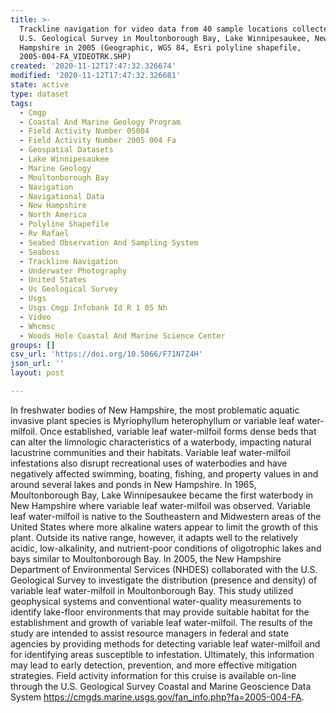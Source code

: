 ```yaml
---
title: >-
  Trackline navigation for video data from 40 sample locations collected by the
  U.S. Geological Survey in Moultonborough Bay, Lake Winnipesaukee, New
  Hampshire in 2005 (Geographic, WGS 84, Esri polyline shapefile,
  2005-004-FA_VIDEOTRK.SHP)
created: '2020-11-12T17:47:32.326674'
modified: '2020-11-12T17:47:32.326681'
state: active
type: dataset
tags:
  - Cmgp
  - Coastal And Marine Geology Program
  - Field Activity Number 05004
  - Field Activity Number 2005 004 Fa
  - Geospatial Datasets
  - Lake Winnipesaukee
  - Marine Geology
  - Moultonborough Bay
  - Navigation
  - Navigational Data
  - New Hampshire
  - North America
  - Polyline Shapefile
  - Rv Rafael
  - Seabed Observation And Sampling System
  - Seaboss
  - Trackline Navigation
  - Underwater Photography
  - United States
  - Us Geological Survey
  - Usgs
  - Usgs Cmgp Infobank Id R 1 05 Nh
  - Video
  - Whcmsc
  - Woods Hole Coastal And Marine Science Center
groups: []
csv_url: 'https://doi.org/10.5066/F71N7Z4H'
json_url: ''
layout: post

---
```

In freshwater bodies of New Hampshire, the most problematic aquatic invasive plant species is Myriophyllum heterophyllum or variable leaf water-milfoil. Once established, variable leaf water-milfoil forms dense beds that can alter the limnologic characteristics of a waterbody, impacting natural lacustrine communities and their habitats. Variable leaf water-milfoil infestations also disrupt recreational uses of waterbodies and have negatively affected swimming, boating, fishing, and property values in and around several lakes and ponds in New Hampshire. In 1965, Moultonborough Bay, Lake Winnipesaukee became the first waterbody in New Hampshire where variable leaf water-milfoil was observed. Variable leaf water-milfoil is native to the Southeastern and Midwestern areas of the United States where more alkaline waters appear to limit the growth of this plant. Outside its native range, however, it adapts well to the relatively acidic, low-alkalinity, and nutrient-poor conditions of oligotrophic lakes and bays similar to Moultonborough Bay. In 2005, the New Hampshire Department of Environmental Services (NHDES) collaborated with the U.S. Geological Survey to investigate the distribution (presence and density) of variable leaf water-milfoil in Moultonborough Bay. This study utilized geophysical systems and conventional water-quality measurements to identify lake-floor environments that may provide suitable habitat for the establishment and growth of variable leaf water-milfoil. The results of the study are intended to assist resource managers in federal and state agencies by providing methods for detecting variable leaf water-milfoil and for identifying areas susceptible to infestation. Ultimately, this information may lead to early detection, prevention, and more effective mitigation strategies. Field activity information for this cruise is available on-line through the U.S. Geological Survey Coastal and Marine Geoscience Data System https://cmgds.marine.usgs.gov/fan_info.php?fa=2005-004-FA.
